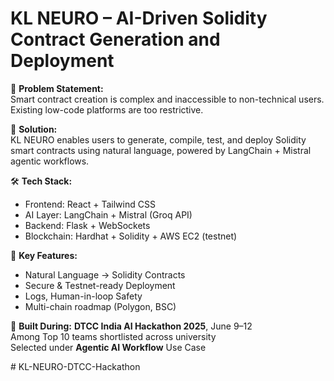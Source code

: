 # KL NEURO – AI-Driven Solidity Contract Generation and Deployment

🎯 **Problem Statement:**  
Smart contract creation is complex and inaccessible to non-technical users. Existing low-code platforms are too restrictive.

🚀 **Solution:**  
KL NEURO enables users to generate, compile, test, and deploy Solidity smart contracts using natural language, powered by LangChain + Mistral agentic workflows.

🛠️ **Tech Stack:**
- Frontend: React + Tailwind CSS
- AI Layer: LangChain + Mistral (Groq API)
- Backend: Flask + WebSockets
- Blockchain: Hardhat + Solidity + AWS EC2 (testnet)

🔐 **Key Features:**
- Natural Language → Solidity Contracts
- Secure & Testnet-ready Deployment
- Logs, Human-in-loop Safety
- Multi-chain roadmap (Polygon, BSC)

🏁 **Built During:**
**DTCC India AI Hackathon 2025**, June 9–12  
Among Top 10 teams shortlisted across university  
Selected under **Agentic AI Workflow** Use Case


#   K L - N E U R O - D T C C - H a c k a t h o n 
 
 
